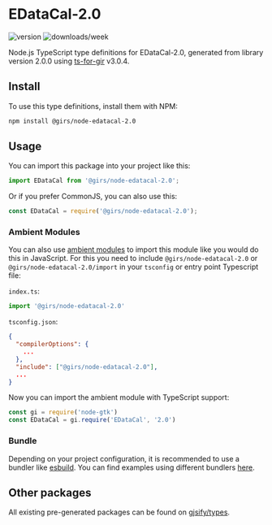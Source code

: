 
# EDataCal-2.0

![version](https://img.shields.io/npm/v/@girs/node-edatacal-2.0)
![downloads/week](https://img.shields.io/npm/dw/@girs/node-edatacal-2.0)


Node.js TypeScript type definitions for EDataCal-2.0, generated from library version 2.0.0 using [ts-for-gir](https://github.com/gjsify/ts-for-gir) v3.0.4.


## Install

To use this type definitions, install them with NPM:
```bash
npm install @girs/node-edatacal-2.0
```

## Usage

You can import this package into your project like this:
```ts
import EDataCal from '@girs/node-edatacal-2.0';
```

Or if you prefer CommonJS, you can also use this:
```ts
const EDataCal = require('@girs/node-edatacal-2.0');
```

### Ambient Modules

You can also use [ambient modules](https://github.com/gjsify/ts-for-gir/tree/main/packages/cli#ambient-modules) to import this module like you would do this in JavaScript.
For this you need to include `@girs/node-edatacal-2.0` or `@girs/node-edatacal-2.0/import` in your `tsconfig` or entry point Typescript file:

`index.ts`:
```ts
import '@girs/node-edatacal-2.0'
```

`tsconfig.json`:
```json
{
  "compilerOptions": {
    ...
  },
  "include": ["@girs/node-edatacal-2.0"],
  ...
}
```

Now you can import the ambient module with TypeScript support: 

```ts
const gi = require('node-gtk')
const EDataCal = gi.require('EDataCal', '2.0')
```


### Bundle

Depending on your project configuration, it is recommended to use a bundler like [esbuild](https://esbuild.github.io/). You can find examples using different bundlers [here](https://github.com/gjsify/ts-for-gir/tree/main/examples).

## Other packages

All existing pre-generated packages can be found on [gjsify/types](https://github.com/gjsify/types).

